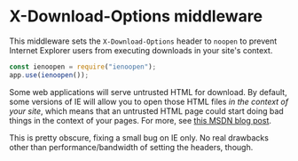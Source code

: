 # X-Download-Options middleware

This middleware sets the `X-Download-Options` header to `noopen` to prevent Internet Explorer users from executing downloads in your site's context.

```javascript
const ienoopen = require("ienoopen");
app.use(ienoopen());
```

Some web applications will serve untrusted HTML for download. By default, some versions of IE will allow you to open those HTML files _in the context of your site_, which means that an untrusted HTML page could start doing bad things in the context of your pages. For more, see [this MSDN blog post](https://blogs.msdn.com/b/ie/archive/2008/07/02/ie8-security-part-v-comprehensive-protection.aspx).

This is pretty obscure, fixing a small bug on IE only. No real drawbacks other than performance/bandwidth of setting the headers, though.
